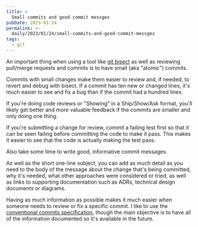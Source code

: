 ```yaml
---
title: >
  Small commits and good commit messges
pubDate: 2023-01-24
permalink: >-
  daily/2023/01/24/small-commits-and-good-commit-messges
tags:
  - git
---
```


An important thing when using a tool like [git bisect]({{site.url}}/daily/2023/01/23/debugging-with-git-bisect) as well as reviewing pull/merge requests and commits is to have small (aka "atomic") commits.

Commits with small changes make them easier to review and, if needed, to revert and debug with bisect. If a commit has ten new or changed lines, it's much easier to see and fix a bug than if the commit had a hundred lines.

If you're doing code reviews or "Showing" in a Ship/Show/Ask format, you'll likely get better and more valuable feedback if the commits are smaller and only doing one thing.

If you're submitting a change for review, commit a failing test first so that it can be seen failing before committing the code to make it pass. This makes it easier to see that the code is actually making the test pass.

Also take some time to write good, informative commit messages.

As well as the short one-line subject, you can add as much detail as you need to the body of the message about the change that's being committed, why it's needed, what other approaches were considered or tried, as well as links to supporting documentation such as ADRs, technical design documents or diagrams.

Having as much information as possible makes it much easier when someone needs to review or fix a specific commit. I like to use the [conventional commits specification]({{site.url}}/daily/2022/09/01/conventional-commits-changelogs), though the main objective is to have all of the information documented so it's available in the future.
